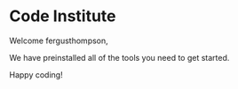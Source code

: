 # Code Institute

Welcome fergusthompson,

We have preinstalled all of the tools you need to get started.

Happy coding!